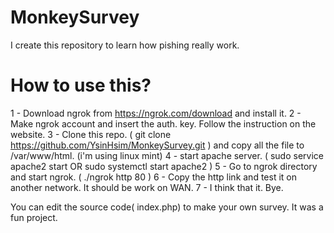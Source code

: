 # MonkeySurvey
I create this repository to learn how pishing really work.

# How to use this?
1 - Download ngrok from https://ngrok.com/download and install it.
2 - Make ngrok account and insert the auth. key. Follow the instruction on the website.
3 - Clone this repo. ( git clone https://github.com/YsinHsim/MonkeySurvey.git ) and copy all the file to /var/www/html. (i'm using linux mint)
4 - start apache server. ( sudo service apache2 start  OR  sudo systemctl start apache2 )
5 - Go to ngrok directory and start ngrok. ( ./ngrok http 80 )
6 - Copy the http link and test it on another network. It should be work on WAN.
7 - I think that it. Bye.

You can edit the source code( index.php) to make your own survey. It was a fun project.

